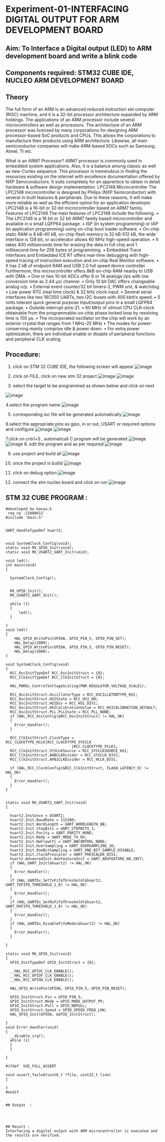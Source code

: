 # Experiment-01-INTERFACING DIGITAL OUTPUT FOR ARM DEVELOPMENT BOARD 
 

## Aim: To Interface a Digital output (LED) to ARM development board and write a blink code 
## Components required: STM32 CUBE IDE, NUCLEO ARM DEVELOPMENT BOARD  
## Theory 
The full form of an ARM is an advanced reduced instruction set computer (RISC) machine, and it is a 32-bit processor architecture expanded by ARM holdings. The applications of an ARM processor include several microcontrollers as well as processors. The architecture of an ARM processor was licensed by many corporations for designing ARM processor-based SoC products and CPUs. This allows the corporations to manufacture their products using ARM architecture. Likewise, all main semiconductor companies will make ARM-based SOCs such as Samsung, Atmel, TI etc.

What is an ARM7 Processor?
ARM7 processor is commonly used in embedded system applications. Also, it is a balance among classic as well as new-Cortex sequence. This processor is tremendous in finding the resources existing on the internet with excellence documentation offered by NXP Semiconductors. It suits completely for an apprentice to obtain in detail hardware & software design implementation.
LPC2148 Microcontroller
 The LPC2148 microcontroller is designed by Philips (NXP Semiconductor) with several in-built features & peripherals. Due to these reasons, it will make more reliable as well as the efficient option for an application developer. LPC2148 is a 16-bit or 32-bit microcontroller based on ARM7 family.
Features of LPC2148
The main features of LPC2148 include the following.
•	The LPC2148 is a 16 bit or 32 bit ARM7 family based microcontroller and available in a small LQFP64 package.
•	ISP (in system programming) or IAP (in application programming) using on-chip boot loader software.
•	On-chip static RAM is 8 kB-40 kB, on-chip flash memory is 32 kB-512 kB, the wide interface is 128 bit, or accelerator allows 60 MHz high-speed operation.
•	It takes 400 milliseconds time for erasing the data in full chip and 1 millisecond time for 256 bytes of programming.
•	Embedded Trace interfaces and Embedded ICE RT offers real-time debugging with high-speed tracing of instruction execution and on-chip Real Monitor software.
•	It has 2 kB of endpoint RAM and USB 2.0 full speed device controller. Furthermore, this microcontroller offers 8kB on-chip RAM nearby to USB with DMA.
•	One or two 10-bit ADCs offer 6 or 14 analogs i/ps with low conversion time as 2.44 μs/ channel.
•	Only 10 bit DAC offers changeable analog o/p.
•	External event counter/32 bit timers-2, PWM unit, & watchdog.
•	Low power RTC (real time clock) & 32 kHz clock input.
•	Several serial interfaces like two 16C550 UARTs, two I2C-buses with 400 kbit/s speed.
•	5 volts tolerant quick general purpose Input/output pins in a small LQFP64 package.
•	Outside interrupt pins-21.
•	60 MHz of utmost CPU CLK-clock obtainable from the programmable-on-chip phase locked loop by resolving time is 100 μs.
•	The incorporated oscillator on the chip will work by an exterior crystal that ranges from 1 MHz-25 MHz
•	The modes for power-conserving mainly comprise idle & power down.
•	For extra power optimization, there are individual enable or disable of peripheral functions and peripheral CLK scaling.
 
 

## Procedure:
 1. click on STM 32 CUBE IDE, the following screen will appear 
 ![image](https://user-images.githubusercontent.com/36288975/226189166-ac10578c-c059-40e7-8b80-9f84f64bf088.png)

 2. click on FILE, click on new stm 32 project 
 ![image](https://user-images.githubusercontent.com/36288975/226189215-2d13ebfb-507f-44fc-b772-02232e97c0e3.png)
![image](https://user-images.githubusercontent.com/36288975/226189230-bf2d90dd-9695-4aaf-b2a6-6d66454e81fc.png)
3. select the target to be programmed  as shown below and click on next 

![image](https://user-images.githubusercontent.com/36288975/226189280-ed5dcf1d-dd8d-43ae-815d-491085f4863b.png)

4.select the program name 
![image](https://user-images.githubusercontent.com/36288975/226189316-09832a30-4d1a-4d4f-b8ad-2dc28f137711.png)


5. corresponding ioc file will be generated automatically 
![image](https://user-images.githubusercontent.com/36288975/226189378-3abbdee2-0df6-470f-a3cd-79c74e3d3ad8.png)

6.select the appropriate pins as gipo, in or out, USART or required options and configure 
![image](https://user-images.githubusercontent.com/36288975/226189403-f7179f1a-3eae-4637-826b-ab4ec35ba1e1.png)
![image](https://user-images.githubusercontent.com/36288975/226189425-2b2414ce-49b3-4b61-a260-c658cb2e4152.png)


7.click on cntrl+S , automaticall C program will be generated 
![image](https://user-images.githubusercontent.com/36288975/226189443-8b43451d-0b14-47e4-a20b-cc09c6ad8458.png)
![image](https://user-images.githubusercontent.com/36288975/226189450-85ffa969-2ffb-4788-81e5-72d60fdda0f1.png)
8. edit the program and as per required 
![image](https://user-images.githubusercontent.com/36288975/226189461-a573e62f-a109-4631-a250-a20925758fe0.png)

9. use project and build all 
![image](https://user-images.githubusercontent.com/36288975/226189554-3f7101ac-3f41-48fc-abc7-480bd6218dec.png)
10. once the project is bulild 
![image](https://user-images.githubusercontent.com/36288975/226189577-c61cc1eb-3990-4968-8aa6-aefffc766b70.png)

11. click on debug option 
![image](https://user-images.githubusercontent.com/36288975/226189625-37daa9a3-62e9-42b5-a5ce-2ac63345905b.png)


12. connect the stm nucleo board and click on run 
![image](https://user-images.githubusercontent.com/36288975/226189649-b5dff389-91df-4eca-b84a-1127c6562637.png)






## STM 32 CUBE PROGRAM :
```
#developed bu kavya.k
 reg no :22008613
#include "main.h"


UART_HandleTypeDef huart2;


void SystemClock_Config(void);
static void MX_GPIO_Init(void);
static void MX_USART2_UART_Init(void);

void led();
int main(void)
{
  
  SystemClock_Config();

  
  MX_GPIO_Init();
  MX_USART2_UART_Init();
  
  while (1)
  {
	  led();
  }
  
}
void led()
{
	HAL_GPIO_WritePin(GPIOA, GPIO_PIN_5, GPIO_PIN_SET);
	HAL_Delay(2000);
	HAL_GPIO_WritePin(GPIOA, GPIO_PIN_5, GPIO_PIN_RESET);
	HAL_Delay(2000);
}

void SystemClock_Config(void)
{
  RCC_OscInitTypeDef RCC_OscInitStruct = {0};
  RCC_ClkInitTypeDef RCC_ClkInitStruct = {0};

  HAL_PWREx_ControlVoltageScaling(PWR_REGULATOR_VOLTAGE_SCALE1);
  
  RCC_OscInitStruct.OscillatorType = RCC_OSCILLATORTYPE_HSI;
  RCC_OscInitStruct.HSIState = RCC_HSI_ON;
  RCC_OscInitStruct.HSIDiv = RCC_HSI_DIV1;
  RCC_OscInitStruct.HSICalibrationValue = RCC_HSICALIBRATION_DEFAULT;
  RCC_OscInitStruct.PLL.PLLState = RCC_PLL_NONE;
  if (HAL_RCC_OscConfig(&RCC_OscInitStruct) != HAL_OK)
  {
    Error_Handler();
  }
  
  RCC_ClkInitStruct.ClockType = RCC_CLOCKTYPE_HCLK|RCC_CLOCKTYPE_SYSCLK
                              |RCC_CLOCKTYPE_PCLK1;
  RCC_ClkInitStruct.SYSCLKSource = RCC_SYSCLKSOURCE_HSI;
  RCC_ClkInitStruct.AHBCLKDivider = RCC_SYSCLK_DIV1;
  RCC_ClkInitStruct.APB1CLKDivider = RCC_HCLK_DIV1;

  if (HAL_RCC_ClockConfig(&RCC_ClkInitStruct, FLASH_LATENCY_0) != HAL_OK)
  {
    Error_Handler();
  }
}


static void MX_USART2_UART_Init(void)
{

  huart2.Instance = USART2;
  huart2.Init.BaudRate = 115200;
  huart2.Init.WordLength = UART_WORDLENGTH_8B;
  huart2.Init.StopBits = UART_STOPBITS_1;
  huart2.Init.Parity = UART_PARITY_NONE;
  huart2.Init.Mode = UART_MODE_TX_RX;
  huart2.Init.HwFlowCtl = UART_HWCONTROL_NONE;
  huart2.Init.OverSampling = UART_OVERSAMPLING_16;
  huart2.Init.OneBitSampling = UART_ONE_BIT_SAMPLE_DISABLE;
  huart2.Init.ClockPrescaler = UART_PRESCALER_DIV1;
  huart2.AdvancedInit.AdvFeatureInit = UART_ADVFEATURE_NO_INIT;
  if (HAL_UART_Init(&huart2) != HAL_OK)
  {
    Error_Handler();
  }
  if (HAL_UARTEx_SetTxFifoThreshold(&huart2, UART_TXFIFO_THRESHOLD_1_8) != HAL_OK)
  {
    Error_Handler();
  }
  if (HAL_UARTEx_SetRxFifoThreshold(&huart2, UART_RXFIFO_THRESHOLD_1_8) != HAL_OK)
  {
    Error_Handler();
  }
  if (HAL_UARTEx_DisableFifoMode(&huart2) != HAL_OK)
  {
    Error_Handler();
  }
  
}

static void MX_GPIO_Init(void)
{
  GPIO_InitTypeDef GPIO_InitStruct = {0};

  __HAL_RCC_GPIOC_CLK_ENABLE();
  __HAL_RCC_GPIOF_CLK_ENABLE();
  __HAL_RCC_GPIOA_CLK_ENABLE();

  HAL_GPIO_WritePin(GPIOA, GPIO_PIN_5, GPIO_PIN_RESET);

  GPIO_InitStruct.Pin = GPIO_PIN_5;
  GPIO_InitStruct.Mode = GPIO_MODE_OUTPUT_PP;
  GPIO_InitStruct.Pull = GPIO_NOPULL;
  GPIO_InitStruct.Speed = GPIO_SPEED_FREQ_LOW;
  HAL_GPIO_Init(GPIOA, &GPIO_InitStruct);

}
void Error_Handler(void)
{
  __disable_irq();
  while (1)
  {
  }
  
}

#ifdef  USE_FULL_ASSERT

void assert_failed(uint8_t *file, uint32_t line)
{
  
}
#endif 


## Output  :
 
 
 
 
## Result :
Interfacing a digital output with ARM microcontroller is executed and the results are verified.


